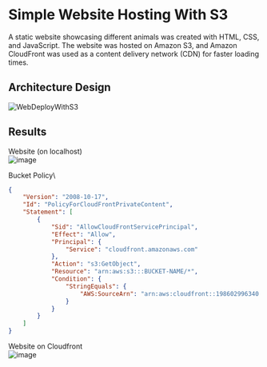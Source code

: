 # Simple Website Hosting With S3

A static website showcasing different animals was created with HTML, CSS, and JavaScript.
The website was hosted on Amazon S3, and Amazon CloudFront was used as a content delivery network (CDN) for faster loading times.

## Architecture Design
![WebDeployWithS3](https://github.com/ella-adeka/WebHostingWithS3/assets/70539937/4792b316-0da2-44af-b38e-2e749092799c)

## Results
Website (on localhost)\
![image](https://github.com/ella-adeka/WebHostingWithS3/assets/70539937/d28629ba-6729-42f0-a58f-f3a09fbe37a2)

Bucket Policy\
```json
{
    "Version": "2008-10-17",
    "Id": "PolicyForCloudFrontPrivateContent",
    "Statement": [
        {
            "Sid": "AllowCloudFrontServicePrincipal",
            "Effect": "Allow",
            "Principal": {
                "Service": "cloudfront.amazonaws.com"
            },
            "Action": "s3:GetObject",
            "Resource": "arn:aws:s3:::BUCKET-NAME/*",
            "Condition": {
                "StringEquals": {
                    "AWS:SourceArn": "arn:aws:cloudfront::198602996340:distribution/DISTRIBUTION-ID"
                }
            }
        }
    ]
}
```

Website on Cloudfront\
![image](https://github.com/ella-adeka/WebHostingWithS3/assets/70539937/852025f2-365f-43ee-8eca-017efac7d157)
